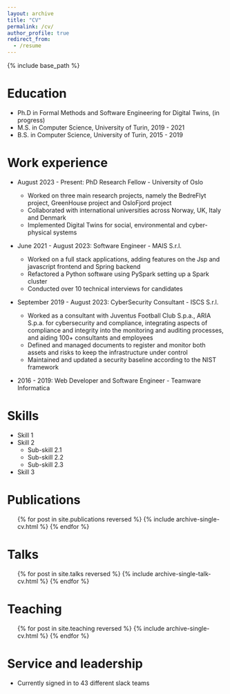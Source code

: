 ```yaml
---
layout: archive
title: "CV"
permalink: /cv/
author_profile: true
redirect_from:
  - /resume
---
```


{% include base_path %}

Education
======
* Ph.D in Formal Methods and Software Engineering for Digital Twins, (in progress)
* M.S. in Computer Science, University of Turin, 2019 - 2021
* B.S. in Computer Science, University of Turin, 2015 - 2019

Work experience
======
* August 2023 - Present: PhD Research Fellow - University of Oslo
  * Worked on three main research projects, namely the BedreFlyt project, GreenHouse project and OsloFjord project
  * Collaborated with international universities across Norway, UK, Italy and Denmark
  * Implemented Digital Twins for social, environmental and cyber-physical systems

* June 2021 - August 2023: Software Engineer - MAIS S.r.l.
  * Worked on a full stack applications, adding features on the Jsp and javascript frontend and Spring backend
  * Refactored a Python software using PySpark setting up a Spark cluster
  * Conducted over 10 technical interviews for candidates

* September 2019 - August 2023: CyberSecurity Consultant - ISCS S.r.l.
  * Worked as a consultant with Juventus Football Club S.p.a., ARIA S.p.a. for cybersecurity and compliance, integrating aspects of compliance and integrity into the monitoring and auditing processes, and aiding 100+ consultants and employees
  * Defined and managed documents to register and monitor both assets and risks to keep the infrastructure under control
  * Maintained and updated a security baseline according to the NIST framework

* 2016 - 2019: Web Developer and Software Engineer - Teamware Informatica
  
Skills
======
* Skill 1
* Skill 2
  * Sub-skill 2.1
  * Sub-skill 2.2
  * Sub-skill 2.3
* Skill 3

Publications
======
  <ul>{% for post in site.publications reversed %}
    {% include archive-single-cv.html %}
  {% endfor %}</ul>
  
Talks
======
  <ul>{% for post in site.talks reversed %}
    {% include archive-single-talk-cv.html  %}
  {% endfor %}</ul>
  
Teaching
======
  <ul>{% for post in site.teaching reversed %}
    {% include archive-single-cv.html %}
  {% endfor %}</ul>
  
Service and leadership
======
* Currently signed in to 43 different slack teams
